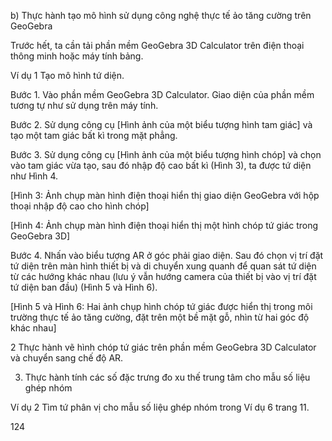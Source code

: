 b) Thực hành tạo mô hình sử dụng công nghệ thực tế ảo tăng cường trên GeoGebra

Trước hết, ta cần tải phần mềm GeoGebra 3D Calculator trên điện thoại thông minh hoặc máy tính bảng.

Ví dụ 1 Tạo mô hình tứ diện.

Bước 1. Vào phần mềm GeoGebra 3D Calculator. Giao diện của phần mềm tương tự như sử dụng trên máy tính.

Bước 2. Sử dụng công cụ [Hình ảnh của một biểu tượng hình tam giác] và tạo một tam giác bất kì trong mặt phẳng.

Bước 3. Sử dụng công cụ [Hình ảnh của một biểu tượng hình chóp] và chọn vào tam giác vừa tạo, sau đó nhập độ cao bất kì (Hình 3), ta được tứ diện như Hình 4.

[Hình 3: Ảnh chụp màn hình điện thoại hiển thị giao diện GeoGebra với hộp thoại nhập độ cao cho hình chóp]

[Hình 4: Ảnh chụp màn hình điện thoại hiển thị một hình chóp tứ giác trong GeoGebra 3D]

Bước 4. Nhấn vào biểu tượng AR ở góc phải giao diện. Sau đó chọn vị trí đặt tứ diện trên màn hình thiết bị và di chuyển xung quanh để quan sát tứ diện từ các hướng khác nhau (lưu ý vẫn hướng camera của thiết bị vào vị trí đặt tứ diện ban đầu) (Hình 5 và Hình 6).

[Hình 5 và Hình 6: Hai ảnh chụp hình chóp tứ giác được hiển thị trong môi trường thực tế ảo tăng cường, đặt trên một bề mặt gỗ, nhìn từ hai góc độ khác nhau]

2 Thực hành vẽ hình chóp tứ giác trên phần mềm GeoGebra 3D Calculator và chuyển sang chế độ AR.

3. Thực hành tính các số đặc trưng đo xu thế trung tâm cho mẫu số liệu ghép nhóm

Ví dụ 2 Tìm tứ phân vị cho mẫu số liệu ghép nhóm trong Ví dụ 6 trang 11.

124